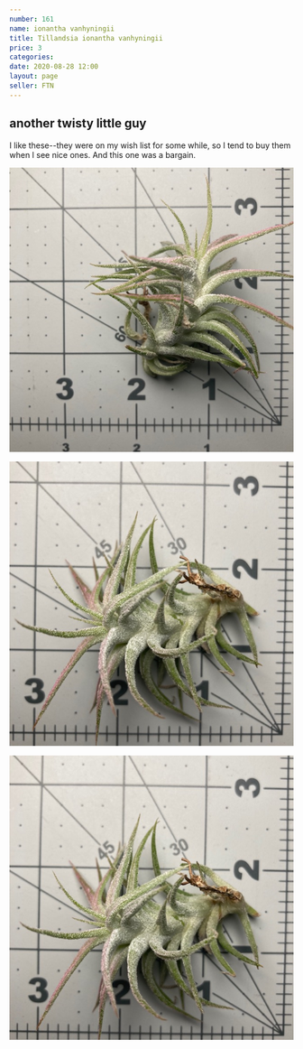 ```yaml
---
number: 161
name: ionantha vanhyningii
title: Tillandsia ionantha vanhyningii
price: 3
categories: 
date: 2020-08-28 12:00
layout: page
seller: FTN
---
```

## another twisty little guy

I like these--they were on my wish list for some while, so I tend to buy them when I see nice ones. And this one was a bargain.

!["Tillandsia ionantha vanhyningii"](/i/IMG_0862.jpeg "Tillandsia ionantha vanhyningii")

!["Tillandsia ionantha vanhyningii"](/i/IMG_0863.jpeg "Tillandsia ionantha vanhyningii")

!["Tillandsia ionantha vanhyningii"](/i/IMG_0864.jpeg "Tillandsia ionantha vanhyningii")
